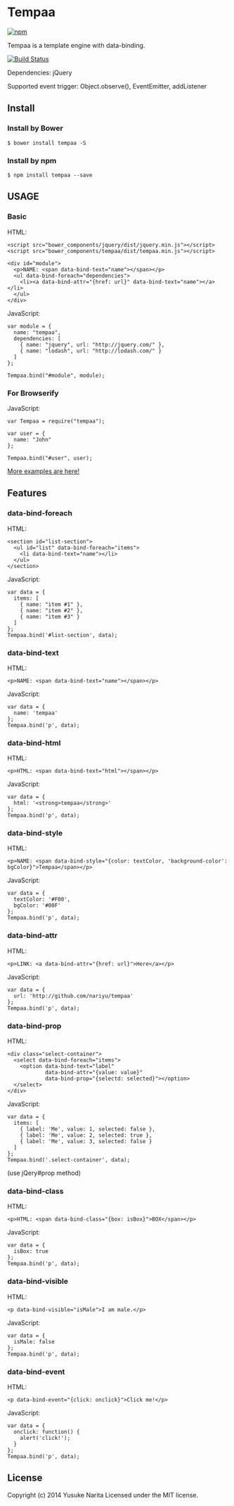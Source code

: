 # Tempaa

[![npm](https://nodei.co/npm/tempaa.png?downloads=true)](https://nodei.co/npm/tempaa/)

Tempaa is a template engine with data-binding.

[![Build Status](https://travis-ci.org/nariyu/tempaa.svg?branch=master)](https://travis-ci.org/nariyu/tempaa)

Dependencies: jQuery

Supported event trigger: Object.observe(), EventEmitter, addListener

## Install

### Install by Bower

```
$ bower install tempaa -S
```

### Install by npm

```
$ npm install tempaa --save
```

## USAGE

### Basic

HTML:

```
<script src="bower_components/jquery/dist/jquery.min.js"></script>
<script src="bower_components/tempaa/dist/tempaa.min.js"></script>

<div id="module">
  <p>NAME: <span data-bind-text="name"></span></p>
  <ul data-bind-foreach="dependencies">
    <li><a data-bind-attr="{href: url}" data-bind-text="name"></a></li>
  </ul>
</div>
```

JavaScript:

```
var module = {
  name: "tempaa",
  dependencies: [
    { name: "jquery", url: "http://jquery.com/" },
    { name: "lodash", url: "http://lodash.com/" }
  ]
};

Tempaa.bind("#module", module);
```

### For Browserify

JavaScript:

```
var Tempaa = require("tempaa");

var user = {
  name: "John"
};

Tempaa.bind("#user", user);
```

[More examples are here!](https://github.com/nariyu/tempaa/tree/master/examples)


## Features

### data-bind-foreach

HTML:

```
<section id="list-section">
  <ul id="list" data-bind-foreach="items">
    <li data-bind-text="name"></li>
  </ul>
</section>
```

JavaScript:

```
var data = {
  items: [
    { name: "item #1" },
    { name: "item #2" },
    { name: "item #3" }
  ]
};
Tempaa.bind('#list-section', data);
```

### data-bind-text

HTML:

```
<p>NAME: <span data-bind-text="name"></span></p>
```

JavaScript:

```
var data = {
  name: 'tempaa'
};
Tempaa.bind('p', data);
```

### data-bind-html

HTML:

```
<p>HTML: <span data-bind-text="html"></span></p>
```

JavaScript:

```
var data = {
  html: '<strong>tempaa</strong>'
};
Tempaa.bind('p', data);
```

### data-bind-style

HTML:

```
<p>NAME: <span data-bind-style="{color: textColor, 'background-color': bgColor}">Tempaa</span></p>
```

JavaScript:

```
var data = {
  textColor: '#F00',
  bgColor: '#00F'
};
Tempaa.bind('p', data);
```

### data-bind-attr

HTML:

```
<p>LINK: <a data-bind-attr="{href: url}">Here</a></p>
```

JavaScript:

```
var data = {
  url: 'http://github.com/nariyu/tempaa'
};
Tempaa.bind('p', data);
```

### data-bind-prop

HTML:

```
<div class="select-container">
  <select data-bind-foreach="items">
    <option data-bind-text="label"
            data-bind-attr="{value: value}"
            data-bind-prop="{selectd: selected}"></option>
  </select>
</div>
```

JavaScript:

```
var data = {
  items: [
    { label: 'Me', value: 1, selected: false },
    { label: 'Me', value: 2, selected: true },
    { label: 'Me', value: 3, selected: false }
  ]
};
Tempaa.bind('.select-container', data);
```

(use jQery#prop method)

### data-bind-class

HTML:

```
<p>HTML: <span data-bind-class="{box: isBox}">BOX</span></p>
```

JavaScript:

```
var data = {
  isBox: true
};
Tempaa.bind('p', data);
```

### data-bind-visible

HTML:

```
<p data-bind-visible="isMale">I am male.</p>
```

JavaScript:

```
var data = {
  isMale: false
};
Tempaa.bind('p', data);
```

### data-bind-event

HTML:

```
<p data-bind-event="{click: onclick}">Click me!</p>
```

JavaScript:

```
var data = {
  onclick: function() {
    alert('click!');
  }
};
Tempaa.bind('p', data);
```

## License
Copyright (c) 2014 Yusuke Narita
Licensed under the MIT license.
